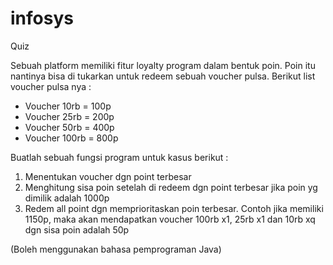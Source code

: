 # infosys

Quiz

Sebuah platform memiliki fitur loyalty program dalam bentuk poin. Poin itu nantinya bisa di tukarkan untuk redeem sebuah
voucher pulsa. Berikut list voucher pulsa nya :

- Voucher 10rb = 100p
- Voucher 25rb = 200p
- Voucher 50rb = 400p
- Voucher 100rb = 800p

Buatlah sebuah fungsi program untuk kasus berikut :

1. Menentukan voucher dgn point terbesar
2. Menghitung sisa poin setelah di redeem dgn point terbesar jika poin yg dimilik adalah 1000p
3. Redem all point dgn memprioritaskan poin terbesar. Contoh jika memiliki 1150p, maka akan mendapatkan voucher 100rb
   x1, 25rb x1 dan 10rb xq dgn sisa poin adalah 50p

(Boleh menggunakan bahasa pemprograman Java)
